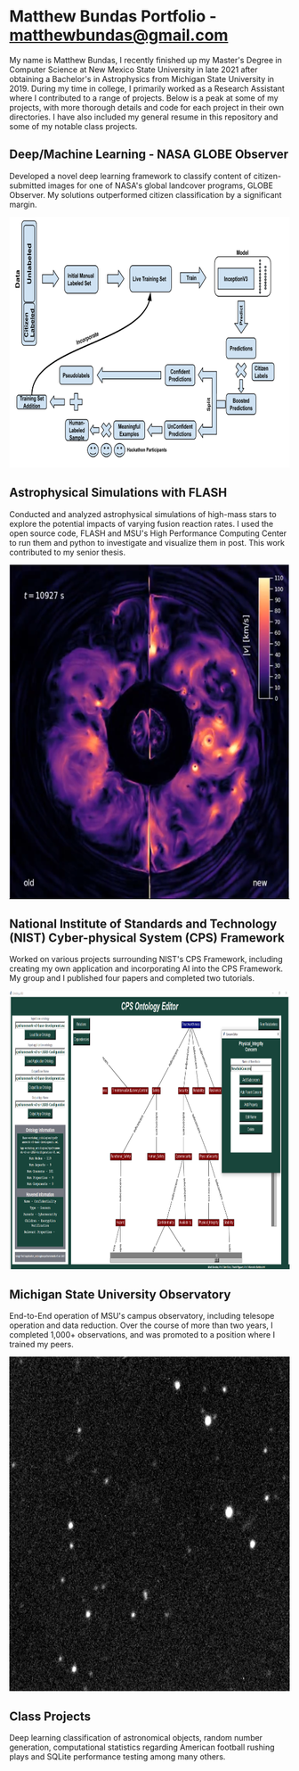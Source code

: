 
# Matthew Bundas Portfolio - matthewbundas@gmail.com

My name is Matthew Bundas, I recently finished up my Master's Degree in Computer Science at New Mexico State University in late 2021 after obtaining a Bachelor's in Astrophysics from Michigan State University in 2019. During my time in college, I primarily worked as a Research Assistant where I contributed to a range of projects. Below is a peak at some of my projects, with more thorough details and code for each project in their own directories. I have also included my general resume in this repository and some of my notable class projects.




## Deep/Machine Learning - NASA GLOBE Observer
Developed a novel deep learning framework to classify content of citizen-submitted images for one of NASA's global landcover programs, GLOBE Observer. My solutions outperformed citizen classification by a significant margin.

<p align="center">
<img src="https://github.com/bundasma/matthew_bundas_portfolio/blob/main/NASA_GLOBE_Observer_Research/README_images/SSAL_framework.png?raw=true" width="600" height="450">
</p>


## Astrophysical Simulations with FLASH
Conducted and analyzed astrophysical simulations of high-mass stars to explore the potential impacts of varying fusion reaction rates. I used the open source code, FLASH and MSU's High Performance Computing Center to run them and python to investigate and visualize them in post. This work contributed to my senior thesis. 

<p align="center">
<img src="https://github.com/bundasma/matthew_bundas_portfolio/blob/main/Astrophysical_Sim_Research/README_images/sim_screenshot.PNG?raw=true" width="600" height="600">
</p>


## National Institute of Standards and Technology (NIST) Cyber-physical System (CPS) Framework
Worked on various projects surrounding NIST's CPS Framework, including creating my own application and incorporating AI into the CPS Framework. My group and I published four papers and completed two tutorials.

<p align="center">
<img src="https://github.com/bundasma/matthew_bundas_portfolio/blob/main/NIST_CPS_Framework_Research/README_images/ontology_editor.png?raw=true" width="1000" height="500">
</p>


## Michigan State University Observatory
End-to-End operation of MSU's campus observatory, including telesope operation and data reduction. Over the course of more than two years, I completed 1,000+ observations, and was promoted to a position where I trained my peers.

<p align="center">
<img src="https://github.com/bundasma/matthew_bundas_portfolio/blob/main/MSU_Observatory/README_images/starfield.png?raw=true" width="1000" height="600">
</p>




## Class Projects
Deep learning classification of astronomical objects, random number generation, computational statistics regarding American football rushing plays and SQLite performance testing among many others. 



